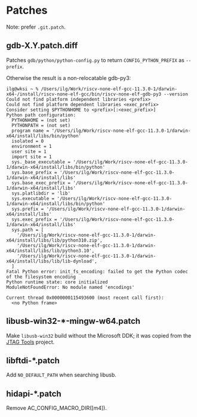 # Patches

Note: prefer `.git.patch`.

## gdb-X.Y.patch.diff

Patches `gdb/python/python-config.py` to return `CONFIG_PYTHON_PREFIX`
as `--prefix`.

Otherwise the result is a non-relocatable gdb-py3:

```console
ilg@wksi ~ % /Users/ilg/Work/riscv-none-elf-gcc-11.3.0-1/darwin-x64-/install/riscv-none-elf-gcc/bin/riscv-none-elf-gdb-py3 --version
Could not find platform independent libraries <prefix>
Could not find platform dependent libraries <exec_prefix>
Consider setting $PYTHONHOME to <prefix>[:<exec_prefix>]
Python path configuration:
  PYTHONHOME = (not set)
  PYTHONPATH = (not set)
  program name = '/Users/ilg/Work/riscv-none-elf-gcc-11.3.0-1/darwin-x64/install/libs/bin/python'
  isolated = 0
  environment = 1
  user site = 1
  import site = 1
  sys._base_executable = '/Users/ilg/Work/riscv-none-elf-gcc-11.3.0-1/darwin-x64/install/libs/bin/python'
  sys.base_prefix = '/Users/ilg/Work/riscv-none-elf-gcc-11.3.0-1/darwin-x64/install/libs'
  sys.base_exec_prefix = '/Users/ilg/Work/riscv-none-elf-gcc-11.3.0-1/darwin-x64/install/libs'
  sys.platlibdir = 'lib'
  sys.executable = '/Users/ilg/Work/riscv-none-elf-gcc-11.3.0-1/darwin-x64/install/libs/bin/python'
  sys.prefix = '/Users/ilg/Work/riscv-none-elf-gcc-11.3.0-1/darwin-x64/install/libs'
  sys.exec_prefix = '/Users/ilg/Work/riscv-none-elf-gcc-11.3.0-1/darwin-x64/install/libs'
  sys.path = [
    '/Users/ilg/Work/riscv-none-elf-gcc-11.3.0-1/darwin-x64/install/libs/lib/python310.zip',
    '/Users/ilg/Work/riscv-none-elf-gcc-11.3.0-1/darwin-x64/install/libs/lib/python3.10',
    '/Users/ilg/Work/riscv-none-elf-gcc-11.3.0-1/darwin-x64/install/libs/lib/lib-dynload',
  ]
Fatal Python error: init_fs_encoding: failed to get the Python codec of the filesystem encoding
Python runtime state: core initialized
ModuleNotFoundError: No module named 'encodings'

Current thread 0x0000000115493600 (most recent call first):
  <no Python frame>
```

## libusb-win32-*-mingw-w64.patch

Make `libusb-win32` build without the Microsoft DDK; it was copied from the [JTAG Tools](https://gitorious.org/jtag-tools/openocd-mingw-build-scripts) project.

## libftdi-*.patch

Add `NO_DEFAULT_PATH` when searching libusb.

## hidapi-*.patch

Remove AC_CONFIG_MACRO_DIR([m4]).

